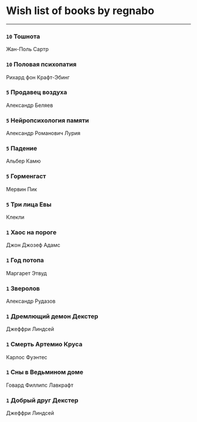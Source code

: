 # Wish list of books by regnabo
---

### `10` Тошнота
Жан-Поль Сартр

### `10` Половая психопатия
Рихард фон Крафт-Эбинг

### `5` Продавец воздуха
Александр Беляев

### `5` Нейропсихология памяти
Александр Романович Лурия

### `5` Падение
Альбер Камю

### `5` Горменгаст
Мервин Пик

### `5` Три лица Евы
Клекли

### `1` Хаос на пороге
Джон Джозеф Адамс

### `1` Год потопа
Маргарет Этвуд

### `1` Зверолов
Александр Рудазов

### `1` Дремлющий демон Декстер
Джеффри Линдсей

### `1` Смерть Артемио Круса
Карлос Фуэнтес

### `1` Сны в Ведьмином доме
Говард Филлипс Лавкрафт

### `1` Добрый друг Декстер
Джеффри Линдсей

